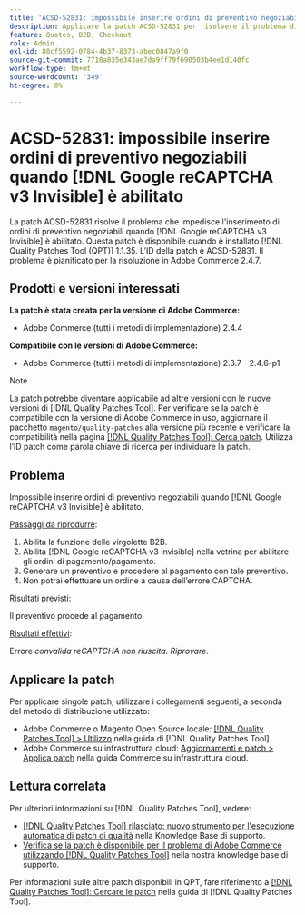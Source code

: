 ```yaml
---
title: 'ACSD-52831: impossibile inserire ordini di preventivo negoziabili quando [!DNL Google reCAPTCHA v3 Invisible] abilitato'
description: Applicare la patch ACSD-52831 per risolvere il problema di Adobe Commerce che impedisce di inserire ordini di preventivo negoziabili quando  [!DNL Google reCAPTCHA v3 Invisible]  è abilitato.
feature: Quotes, B2B, Checkout
role: Admin
exl-id: 80cf5592-0784-4b37-8373-abec0847a9f0
source-git-commit: 7718a835e343ae7da9ff79f690503b4ee1d140fc
workflow-type: tm+mt
source-wordcount: '349'
ht-degree: 0%

---
```


# ACSD-52831: impossibile inserire ordini di preventivo negoziabili quando [!DNL Google reCAPTCHA v3 Invisible] è abilitato

La patch ACSD-52831 risolve il problema che impedisce l&#39;inserimento di ordini di preventivo negoziabili quando [!DNL Google reCAPTCHA v3 Invisible] è abilitato. Questa patch è disponibile quando è installato [!DNL Quality Patches Tool (QPT)] 1.1.35. L’ID della patch è ACSD-52831. Il problema è pianificato per la risoluzione in Adobe Commerce 2.4.7.

## Prodotti e versioni interessati

**La patch è stata creata per la versione di Adobe Commerce:**

* Adobe Commerce (tutti i metodi di implementazione) 2.4.4

**Compatibile con le versioni di Adobe Commerce:**

* Adobe Commerce (tutti i metodi di implementazione) 2.3.7 - 2.4.6-p1

>[!NOTE]
>
>La patch potrebbe diventare applicabile ad altre versioni con le nuove versioni di [!DNL Quality Patches Tool]. Per verificare se la patch è compatibile con la versione di Adobe Commerce in uso, aggiornare il pacchetto `magento/quality-patches` alla versione più recente e verificare la compatibilità nella pagina [[!DNL Quality Patches Tool]: Cerca patch](https://experienceleague.adobe.com/tools/commerce-quality-patches/index.html?lang=it). Utilizza l’ID patch come parola chiave di ricerca per individuare la patch.

## Problema

Impossibile inserire ordini di preventivo negoziabili quando [!DNL Google reCAPTCHA v3 Invisible] è abilitato.

<u>Passaggi da riprodurre</u>:

1. Abilita la funzione delle virgolette B2B.
1. Abilita [!DNL Google reCAPTCHA v3 Invisible] nella vetrina per abilitare gli ordini di pagamento/pagamento.
1. Generare un preventivo e procedere al pagamento con tale preventivo.
1. Non potrai effettuare un ordine a causa dell’errore CAPTCHA.

<u>Risultati previsti</u>:

Il preventivo procede al pagamento.

<u>Risultati effettivi</u>:

Errore *convalida reCAPTCHA non riuscita. Riprovare*.

## Applicare la patch

Per applicare singole patch, utilizzare i collegamenti seguenti, a seconda del metodo di distribuzione utilizzato:

* Adobe Commerce o Magento Open Source locale: [[!DNL Quality Patches Tool] > Utilizzo](https://experienceleague.adobe.com/docs/commerce-operations/tools/quality-patches-tool/usage.html?lang=it) nella guida di [!DNL Quality Patches Tool].
* Adobe Commerce su infrastruttura cloud: [Aggiornamenti e patch > Applica patch](https://experienceleague.adobe.com/docs/commerce-cloud-service/user-guide/develop/upgrade/apply-patches.html?lang=it) nella guida Commerce su infrastruttura cloud.

## Lettura correlata

Per ulteriori informazioni su [!DNL Quality Patches Tool], vedere:

* [[!DNL Quality Patches Tool] rilasciato: nuovo strumento per l&#39;esecuzione automatica di patch di qualità](/help/announcements/adobe-commerce-announcements/magento-quality-patches-released-new-tool-to-self-serve-quality-patches.md) nella Knowledge Base di supporto.
* [Verifica se la patch è disponibile per il problema di Adobe Commerce utilizzando  [!DNL Quality Patches Tool]](/help/support-tools/patches-available-in-qpt-tool/check-patch-for-magento-issue-with-magento-quality-patches.md) nella nostra knowledge base di supporto.

Per informazioni sulle altre patch disponibili in QPT, fare riferimento a [[!DNL Quality Patches Tool]: Cercare le patch](https://experienceleague.adobe.com/tools/commerce-quality-patches/index.html?lang=it) nella guida di [!DNL Quality Patches Tool].
